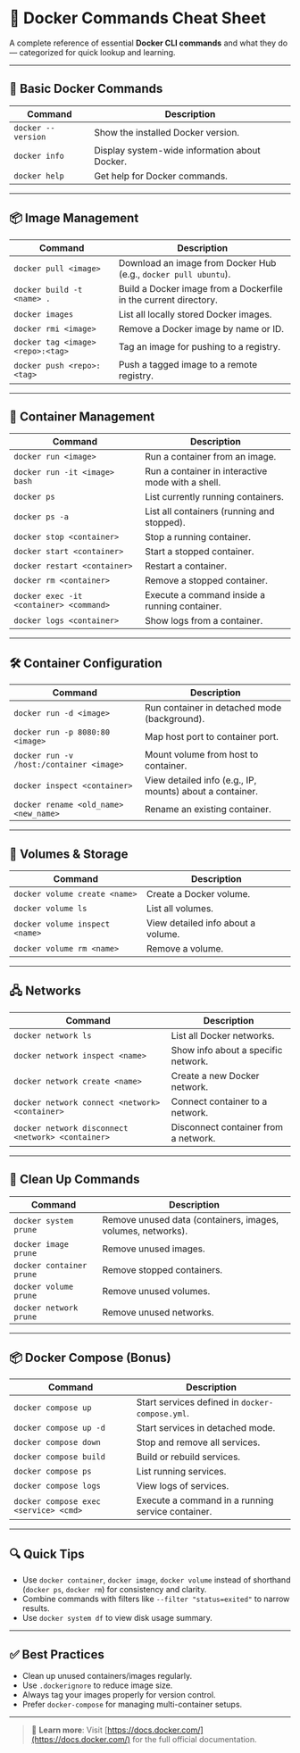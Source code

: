 # 🐳 Docker Commands Cheat Sheet

A complete reference of essential **Docker CLI commands** and what they do — categorized for quick lookup and learning.

---

## 🧱 Basic Docker Commands

| Command | Description |
|--------|-------------|
| `docker --version` | Show the installed Docker version. |
| `docker info` | Display system-wide information about Docker. |
| `docker help` | Get help for Docker commands. |

---

## 📦 Image Management

| Command | Description |
|--------|-------------|
| `docker pull <image>` | Download an image from Docker Hub (e.g., `docker pull ubuntu`). |
| `docker build -t <name> .` | Build a Docker image from a Dockerfile in the current directory. |
| `docker images` | List all locally stored Docker images. |
| `docker rmi <image>` | Remove a Docker image by name or ID. |
| `docker tag <image> <repo>:<tag>` | Tag an image for pushing to a registry. |
| `docker push <repo>:<tag>` | Push a tagged image to a remote registry. |

---

## 🚢 Container Management

| Command | Description |
|--------|-------------|
| `docker run <image>` | Run a container from an image. |
| `docker run -it <image> bash` | Run a container in interactive mode with a shell. |
| `docker ps` | List currently running containers. |
| `docker ps -a` | List all containers (running and stopped). |
| `docker stop <container>` | Stop a running container. |
| `docker start <container>` | Start a stopped container. |
| `docker restart <container>` | Restart a container. |
| `docker rm <container>` | Remove a stopped container. |
| `docker exec -it <container> <command>` | Execute a command inside a running container. |
| `docker logs <container>` | Show logs from a container. |

---

## 🛠️ Container Configuration

| Command | Description |
|--------|-------------|
| `docker run -d <image>` | Run container in detached mode (background). |
| `docker run -p 8080:80 <image>` | Map host port to container port. |
| `docker run -v /host:/container <image>` | Mount volume from host to container. |
| `docker inspect <container>` | View detailed info (e.g., IP, mounts) about a container. |
| `docker rename <old_name> <new_name>` | Rename an existing container. |

---

## 📂 Volumes & Storage

| Command | Description |
|--------|-------------|
| `docker volume create <name>` | Create a Docker volume. |
| `docker volume ls` | List all volumes. |
| `docker volume inspect <name>` | View detailed info about a volume. |
| `docker volume rm <name>` | Remove a volume. |

---

## 🖧 Networks

| Command | Description |
|--------|-------------|
| `docker network ls` | List all Docker networks. |
| `docker network inspect <name>` | Show info about a specific network. |
| `docker network create <name>` | Create a new Docker network. |
| `docker network connect <network> <container>` | Connect container to a network. |
| `docker network disconnect <network> <container>` | Disconnect container from a network. |

---

## 🧹 Clean Up Commands

| Command | Description |
|--------|-------------|
| `docker system prune` | Remove unused data (containers, images, volumes, networks). |
| `docker image prune` | Remove unused images. |
| `docker container prune` | Remove stopped containers. |
| `docker volume prune` | Remove unused volumes. |
| `docker network prune` | Remove unused networks. |

---

## 📦 Docker Compose (Bonus)

| Command | Description |
|--------|-------------|
| `docker compose up` | Start services defined in `docker-compose.yml`. |
| `docker compose up -d` | Start services in detached mode. |
| `docker compose down` | Stop and remove all services. |
| `docker compose build` | Build or rebuild services. |
| `docker compose ps` | List running services. |
| `docker compose logs` | View logs of services. |
| `docker compose exec <service> <cmd>` | Execute a command in a running service container. |

---

## 🔍 Quick Tips

- Use `docker container`, `docker image`, `docker volume` instead of shorthand (`docker ps`, `docker rm`) for consistency and clarity.
- Combine commands with filters like `--filter "status=exited"` to narrow results.
- Use `docker system df` to view disk usage summary.

---

## ✅ Best Practices

- Clean up unused containers/images regularly.
- Use `.dockerignore` to reduce image size.
- Always tag your images properly for version control.
- Prefer `docker-compose` for managing multi-container setups.

---

> 📘 **Learn more**: Visit [https://docs.docker.com/](https://docs.docker.com/) for the full official documentation.
